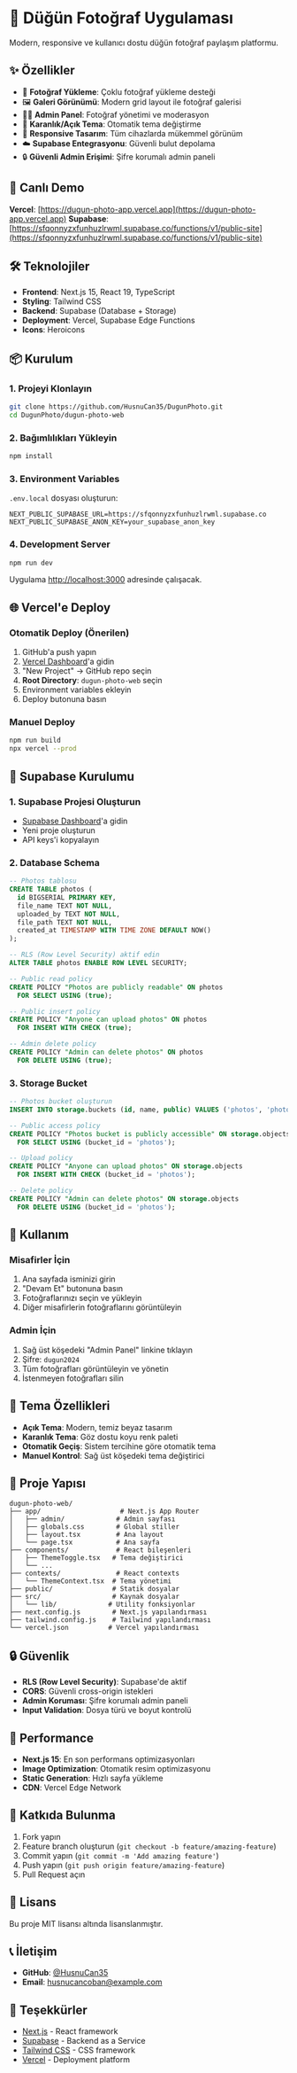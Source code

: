 # 💒 Düğün Fotoğraf Uygulaması

Modern, responsive ve kullanıcı dostu düğün fotoğraf paylaşım platformu.

## ✨ Özellikler

- 📸 **Fotoğraf Yükleme**: Çoklu fotoğraf yükleme desteği
- 🖼️ **Galeri Görünümü**: Modern grid layout ile fotoğraf galerisi
- 👨‍💼 **Admin Panel**: Fotoğraf yönetimi ve moderasyon
- 🌙 **Karanlık/Açık Tema**: Otomatik tema değiştirme
- 📱 **Responsive Tasarım**: Tüm cihazlarda mükemmel görünüm
- ☁️ **Supabase Entegrasyonu**: Güvenli bulut depolama
- 🔒 **Güvenli Admin Erişimi**: Şifre korumalı admin paneli

## 🚀 Canlı Demo

**Vercel**: [https://dugun-photo-app.vercel.app](https://dugun-photo-app.vercel.app)
**Supabase**: [https://sfqonnyzxfunhuzlrwml.supabase.co/functions/v1/public-site](https://sfqonnyzxfunhuzlrwml.supabase.co/functions/v1/public-site)

## 🛠️ Teknolojiler

- **Frontend**: Next.js 15, React 19, TypeScript
- **Styling**: Tailwind CSS
- **Backend**: Supabase (Database + Storage)
- **Deployment**: Vercel, Supabase Edge Functions
- **Icons**: Heroicons

## 📦 Kurulum

### 1. Projeyi Klonlayın
```bash
git clone https://github.com/HusnuCan35/DugunPhoto.git
cd DugunPhoto/dugun-photo-web
```

### 2. Bağımlılıkları Yükleyin
```bash
npm install
```

### 3. Environment Variables
`.env.local` dosyası oluşturun:
```env
NEXT_PUBLIC_SUPABASE_URL=https://sfqonnyzxfunhuzlrwml.supabase.co
NEXT_PUBLIC_SUPABASE_ANON_KEY=your_supabase_anon_key
```

### 4. Development Server
```bash
npm run dev
```

Uygulama [http://localhost:3000](http://localhost:3000) adresinde çalışacak.

## 🌐 Vercel'e Deploy

### Otomatik Deploy (Önerilen)
1. GitHub'a push yapın
2. [Vercel Dashboard](https://vercel.com)'a gidin
3. "New Project" → GitHub repo seçin
4. **Root Directory**: `dugun-photo-web` seçin
5. Environment variables ekleyin
6. Deploy butonuna basın

### Manuel Deploy
```bash
npm run build
npx vercel --prod
```

## 🔧 Supabase Kurulumu

### 1. Supabase Projesi Oluşturun
- [Supabase Dashboard](https://supabase.com/dashboard)'a gidin
- Yeni proje oluşturun
- API keys'i kopyalayın

### 2. Database Schema
```sql
-- Photos tablosu
CREATE TABLE photos (
  id BIGSERIAL PRIMARY KEY,
  file_name TEXT NOT NULL,
  uploaded_by TEXT NOT NULL,
  file_path TEXT NOT NULL,
  created_at TIMESTAMP WITH TIME ZONE DEFAULT NOW()
);

-- RLS (Row Level Security) aktif edin
ALTER TABLE photos ENABLE ROW LEVEL SECURITY;

-- Public read policy
CREATE POLICY "Photos are publicly readable" ON photos
  FOR SELECT USING (true);

-- Public insert policy
CREATE POLICY "Anyone can upload photos" ON photos
  FOR INSERT WITH CHECK (true);

-- Admin delete policy
CREATE POLICY "Admin can delete photos" ON photos
  FOR DELETE USING (true);
```

### 3. Storage Bucket
```sql
-- Photos bucket oluşturun
INSERT INTO storage.buckets (id, name, public) VALUES ('photos', 'photos', true);

-- Public access policy
CREATE POLICY "Photos bucket is publicly accessible" ON storage.objects
  FOR SELECT USING (bucket_id = 'photos');

-- Upload policy
CREATE POLICY "Anyone can upload photos" ON storage.objects
  FOR INSERT WITH CHECK (bucket_id = 'photos');

-- Delete policy
CREATE POLICY "Admin can delete photos" ON storage.objects
  FOR DELETE USING (bucket_id = 'photos');
```

## 📱 Kullanım

### Misafirler İçin
1. Ana sayfada isminizi girin
2. "Devam Et" butonuna basın
3. Fotoğraflarınızı seçin ve yükleyin
4. Diğer misafirlerin fotoğraflarını görüntüleyin

### Admin İçin
1. Sağ üst köşedeki "Admin Panel" linkine tıklayın
2. Şifre: `dugun2024`
3. Tüm fotoğrafları görüntüleyin ve yönetin
4. İstenmeyen fotoğrafları silin

## 🎨 Tema Özellikleri

- **Açık Tema**: Modern, temiz beyaz tasarım
- **Karanlık Tema**: Göz dostu koyu renk paleti
- **Otomatik Geçiş**: Sistem tercihine göre otomatik tema
- **Manuel Kontrol**: Sağ üst köşedeki tema değiştirici

## 📂 Proje Yapısı

```
dugun-photo-web/
├── app/                    # Next.js App Router
│   ├── admin/             # Admin sayfası
│   ├── globals.css        # Global stiller
│   ├── layout.tsx         # Ana layout
│   └── page.tsx           # Ana sayfa
├── components/            # React bileşenleri
│   ├── ThemeToggle.tsx   # Tema değiştirici
│   └── ...
├── contexts/              # React contexts
│   └── ThemeContext.tsx  # Tema yönetimi
├── public/               # Statik dosyalar
├── src/                  # Kaynak dosyalar
│   └── lib/             # Utility fonksiyonlar
├── next.config.js        # Next.js yapılandırması
├── tailwind.config.js    # Tailwind yapılandırması
└── vercel.json          # Vercel yapılandırması
```

## 🔒 Güvenlik

- **RLS (Row Level Security)**: Supabase'de aktif
- **CORS**: Güvenli cross-origin istekleri
- **Admin Koruması**: Şifre korumalı admin paneli
- **Input Validation**: Dosya türü ve boyut kontrolü

## 🚀 Performance

- **Next.js 15**: En son performans optimizasyonları
- **Image Optimization**: Otomatik resim optimizasyonu
- **Static Generation**: Hızlı sayfa yükleme
- **CDN**: Vercel Edge Network

## 🤝 Katkıda Bulunma

1. Fork yapın
2. Feature branch oluşturun (`git checkout -b feature/amazing-feature`)
3. Commit yapın (`git commit -m 'Add amazing feature'`)
4. Push yapın (`git push origin feature/amazing-feature`)
5. Pull Request açın

## 📄 Lisans

Bu proje MIT lisansı altında lisanslanmıştır.

## 📞 İletişim

- **GitHub**: [@HusnuCan35](https://github.com/HusnuCan35)
- **Email**: husnucancoban@example.com

## 🙏 Teşekkürler

- [Next.js](https://nextjs.org/) - React framework
- [Supabase](https://supabase.com/) - Backend as a Service
- [Tailwind CSS](https://tailwindcss.com/) - CSS framework
- [Vercel](https://vercel.com/) - Deployment platform
